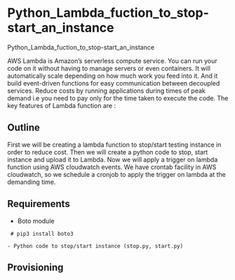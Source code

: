 # Python_Lambda_fuction_to_stop-start_an_instance
Python_Lambda_fuction_to_stop-start_an_instance

AWS Lambda is Amazon’s serverless compute service. You can run your code on it without having to manage servers or even containers. It will automatically scale depending on how much work you feed into it. And it build event-driven functions for easy communication between decoupled services. Reduce costs by running applications during times of peak demand i.e you need to pay only for the time taken to execute the code. The key features of Lambda function are :

## Outline

First we will be creating a lambda function to stop/start testing instance in order to reduce cost. Then we will create a python code to stop, start instance and upload it to Lambda. Now we will apply a trigger on lambda function using AWS cloudwatch events. We have crontab facility in AWS cloudwatch, so we schedule a cronjob to apply the trigger on lambda at the demanding time.

## Requirements

- Boto module
```
 # pip3 install boto3
```
    - Python code to stop/start instance (stop.py, start.py)

## Provisioning

